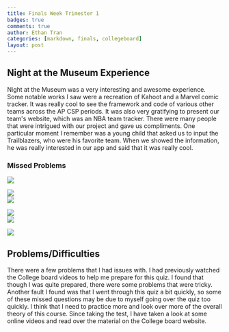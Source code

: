 ```yaml
---
title: Finals Week Trimester 1
badges: true
comments: true
author: Ethan Tran
categories: [markdown, finals, collegeboard]
layout: post
---
```

## Night at the Museum Experience
<p>Night at the Museum was a very interesting and awesome experience. Some notable works I saw were a recreation of Kahoot and a Marvel comic tracker. It was really cool to see the framework and code of various other teams across the AP CSP periods. It was also very gratifying to present our team's website, which was an NBA team tracker. There were many people that were intrigued with our project and gave us compliments. One particular moment I remember was a young child that asked us to input the Trailblazers, who were his favorite team. When we showed the information, he was really interested in our app and said that it was really cool.</p>

### Missed Problems
<img src="https://user-images.githubusercontent.com/109186517/200424917-b23e0281-5f39-4d86-b2d2-664fa0e78e3c.png" id="Final1">
<p></p>
<img src="https://user-images.githubusercontent.com/109186517/200425114-b37524a8-13fc-4720-89c8-50c2fe8e402d.png" id="Final2">
<div></div>

<img src="https://user-images.githubusercontent.com/109186517/200425650-8ed38700-13c8-40d4-898d-c5f4d3a555f9.png" id="Final3">
<p></p>
<img src="https://user-images.githubusercontent.com/109186517/200425832-0d8ec683-331d-4f7d-a157-a3fc4b9a53ad.png" id="Final4">
<div></div>

<img src="https://user-images.githubusercontent.com/109186517/200425932-2d8621fe-70bc-424b-be0b-86f15d63542a.png" id="Final5">
<p></p>
<img src="https://user-images.githubusercontent.com/109186517/200426030-15b76f41-240a-4142-8a07-e071ec387ce4.png" id="Final6">
<div></div>

## Problems/Difficulties
There were a few problems that I had issues with. I had previously watched the College board videos to help me prepare for this quiz. I found that though I was quite prepared, there were some problems that were tricky. Another fault I found was that I went through this quiz a bit quickly, so some of these missed questions may be due to myself going over the quiz too quickly. I think that I need to practice more and look over more of the overall theory of this course. Since taking the test, I have taken a look at some online videos and read over the material on the College board website. 
</html>